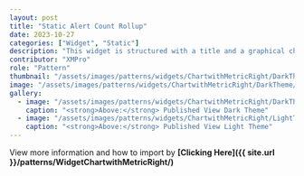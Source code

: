 ```yaml
---
layout: post
title: "Static Alert Count Rollup"
date: 2023-10-27
categories: ["Widget", "Static"]
description: "This widget is structured with a title and a graphical chart positioned on the left side, while on the right side, there is another title paired with a corresponding numerical value."
contributor: "XMPro"
role: "Pattern"
thumbnail: "/assets/images/patterns/widgets/ChartwithMetricRight/DarkTheme/ChartWithMetricRightPublishedMode.png"
image: "/assets/images/patterns/widgets/ChartwithMetricRight/DarkTheme/AlertCountRollupStaticPublishedMode.png"
gallery:
  - image: "/assets/images/patterns/widgets/ChartwithMetricRight/DarkTheme/ChartWithMetricRightPublishedMode.png"
    caption: "<strong>Above:</strong> Published View Dark Theme"
  - image: "/assets/images/patterns/widgets/ChartwithMetricRight/LightTheme/ChartWithMetricRightPublishedMode.png"
    caption: "<strong>Above:</strong> Published View Light Theme"
---
```


View more information and how to import by <strong>[Clicking Here]({{ site.url }}/patterns/WidgetChartwithMetricRight/)</strong>
